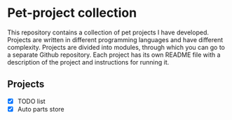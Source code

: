 # Pet-project collection

This repository contains a collection of pet projects I have developed. Projects are written in different programming languages ​​and have different complexity. Projects are divided into modules, through which you can go to a separate Github repository. Each project has its own README file with a description of the project and instructions for running it.

## Projects

- [x] TODO list
- [x] Auto parts store 